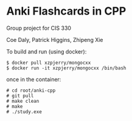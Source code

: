 # Anki Flashcards in CPP
Group project for CIS 330

Coe Daly, Patrick Higgins, Zhipeng Xie

To build and run (using docker):
```
$ docker pull xzpjerry/mongocxx
$ docker run -it xzpjerry/mongocxx /bin/bash
```
once in the container:
```
# cd root/anki-cpp
# git pull
# make clean
# make
# ./study.exe
```
